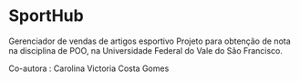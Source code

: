 # SportHub
Gerenciador de vendas de artigos esportivo
Projeto para obtenção de nota na disciplina de POO, na Universidade Federal do Vale do São Francisco.


Co-autora : Carolina Victoria Costa Gomes

